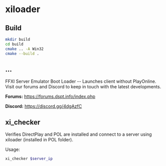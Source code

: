 # xiloader

## Build

```sh
mkdir build
cd build
cmake .. -A Win32
cmake --build .
```

## ...

FFXI Server Emulator Boot Loader -- Launches client without PlayOnline.
Visit our forums and Discord to keep in touch with the latest developments.

**Forums:** https://forums.dspt.info/index.php

**Discord:**
https://discord.gg/4dgAzfC

## xi_checker

Verifies DirectPlay and POL are installed and connect to a server using xiloader (installed in POL folder).

Usage:

```sh
xi_checker $server_ip
```
